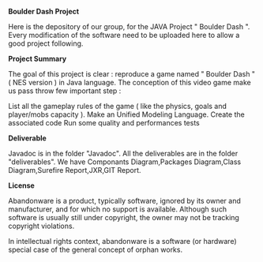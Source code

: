**Boulder Dash Project** 

Here is the depository of our group, for the JAVA Project " Boulder Dash ". Every modification of the software need to be uploaded here to allow a good project following.

**Project Summary**


The goal of this project is clear : reproduce a game named " Boulder Dash " ( NES version ) in Java language. The conception of this video game make us pass throw few important step :

List all the gameplay rules of the game ( like the physics, goals and player/mobs capacity ).
Make an Unified Modeling Language.
Create the associated code
Run some quality and performances tests

**Deliverable**

Javadoc is in the folder "Javadoc".
All the deliverables are in the folder "deliverables". We have Componants Diagram,Packages Diagram,Class Diagram,Surefire Report,JXR,GIT Report.

**License**

Abandonware is a product, typically software, ignored by its owner and manufacturer, and for which no support is available. Although such software is usually still under copyright, the owner may not be tracking copyright violations.

In intellectual rights context, abandonware is a software (or hardware) special case of the general concept of orphan works.

